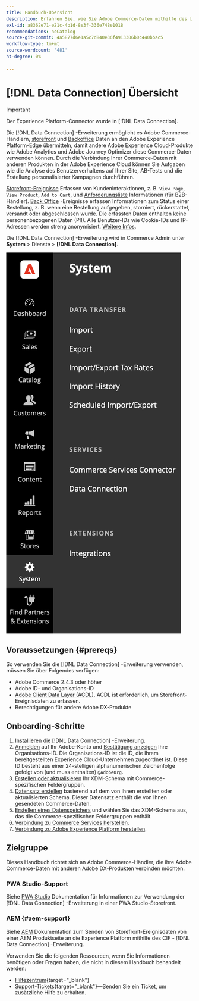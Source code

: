 ```yaml
---
title: Handbuch-Übersicht
description: Erfahren Sie, wie Sie Adobe Commerce-Daten mithilfe des [!DNL Data Connection] -Erweiterung.
exl-id: a8362e71-e21c-4b1d-8e3f-336e748e1018
recommendations: noCatalog
source-git-commit: 4a5877d6e1a5c7d840e36f4913306b0c440bbac5
workflow-type: tm+mt
source-wordcount: '481'
ht-degree: 0%

---
```


# [!DNL Data Connection] Übersicht

>[!IMPORTANT]
>
>Der Experience Platform-Connector wurde in [!DNL Data Connection].

Die [!DNL Data Connection] -Erweiterung ermöglicht es Adobe Commerce-Händlern, [storefront](events.md#storefront-events) und [Backoffice](events.md#back-office-events) Daten an den Adobe Experience Platform-Edge übermitteln, damit andere Adobe Experience Cloud-Produkte wie Adobe Analytics und Adobe Journey Optimizer diese Commerce-Daten verwenden können. Durch die Verbindung Ihrer Commerce-Daten mit anderen Produkten in der Adobe Experience Cloud können Sie Aufgaben wie die Analyse des Benutzerverhaltens auf Ihrer Site, AB-Tests und die Erstellung personalisierter Kampagnen durchführen.

[Storefront-Ereignisse](events.md#storefront-events) Erfassen von Kundeninteraktionen, z. B. `View Page`, `View Product`, `Add to Cart`, und [Anforderungsliste](events.md#b2b-events) Informationen (für B2B-Händler). [Back Office](events.md#back-office-events) -Ereignisse erfassen Informationen zum Status einer Bestellung, z. B. wenn eine Bestellung aufgegeben, storniert, rückerstattet, versandt oder abgeschlossen wurde. Die erfassten Daten enthalten keine personenbezogenen Daten (PII). Alle Benutzer-IDs wie Cookie-IDs und IP-Adressen werden streng anonymisiert. [Weitere Infos](https://www.adobe.com/privacy/experience-cloud.html).

Die [!DNL Data Connection] -Erweiterung wird in Commerce Admin unter **System** > Dienste > **[!DNL Data Connection]**.

![[!DNL Data Connection] Admin-Ansicht der Erweiterung](assets/epc-adminui.png)

## Voraussetzungen {#prereqs}

So verwenden Sie die [!DNL Data Connection] -Erweiterung verwenden, müssen Sie über Folgendes verfügen:

- Adobe Commerce 2.4.3 oder höher
- Adobe ID- und Organisations-ID
- [Adobe Client Data Layer (ACDL)](https://experienceleague.adobe.com/docs/experience-platform/tags/extensions/client/client-data-layer/overview.html). ACDL ist erforderlich, um Storefront-Ereignisdaten zu erfassen.
- Berechtigungen für andere Adobe DX-Produkte

## Onboarding-Schritte

1. [Installieren](install.md) die [!DNL Data Connection] -Erweiterung.
1. [Anmelden](https://helpx.adobe.com/manage-account/using/access-adobe-id-account.html) auf Ihr Adobe-Konto und [Bestätigung anzeigen](https://experienceleague.adobe.com/docs/core-services/interface/administration/organizations.html#concept_EA8AEE5B02CF46ACBDAD6A8508646255) Ihre Organisations-ID. Die Organisations-ID ist die ID, die Ihrem bereitgestellten Experience Cloud-Unternehmen zugeordnet ist. Diese ID besteht aus einer 24-stelligen alphanumerischen Zeichenfolge gefolgt von (und muss enthalten) `@AdobeOrg`.
1. [Erstellen oder aktualisieren](update-xdm.md) Ihr XDM-Schema mit Commerce-spezifischen Feldergruppen.
1. [Datensatz erstellen](https://experienceleague.adobe.com/docs/platform-learn/implement-mobile-sdk/experience-cloud/platform.html#create-a-dataset) basierend auf dem von Ihnen erstellten oder aktualisierten Schema. Dieser Datensatz enthält die von Ihnen gesendeten Commerce-Daten.
1. [Erstellen eines Datenspeichers](https://experienceleague.adobe.com/docs/experience-platform/datastreams/overview.html) und wählen Sie das XDM-Schema aus, das die Commerce-spezifischen Feldergruppen enthält.
1. [Verbindung zu Commerce Services herstellen](../landing/saas.md).
1. [Verbindung zu Adobe Experience Platform herstellen](connect-data.md).

## Zielgruppe

Dieses Handbuch richtet sich an Adobe Commerce-Händler, die ihre Adobe Commerce-Daten mit anderen Adobe DX-Produkten verbinden möchten.

### PWA Studio-Support

Siehe [PWA Studio](https://developer.adobe.com/commerce/pwa-studio/integrations/adobe-commerce/aep/) Dokumentation für Informationen zur Verwendung der [!DNL Data Connection] -Erweiterung in einer PWA Studio-Storefront.

### AEM {#aem-support}

Siehe [AEM](https://experienceleague.adobe.com/docs/experience-manager-cloud-service/content/content-and-commerce/integrations/aep.html) Dokumentation zum Senden von Storefront-Ereignisdaten von einer AEM Produktseite an die Experience Platform mithilfe des CIF - [!DNL Data Connection] -Erweiterung.

Verwenden Sie die folgenden Ressourcen, wenn Sie Informationen benötigen oder Fragen haben, die nicht in diesem Handbuch behandelt werden:

- [Hilfezentrum](https://experienceleague.adobe.com/docs/commerce-knowledge-base/kb/overview.html){target="_blank"}
- [Support-Tickets](https://experienceleague.adobe.com/docs/commerce-knowledge-base/kb/help-center-guide/magento-help-center-user-guide.html#submit-ticket){target="_blank"}—Senden Sie ein Ticket, um zusätzliche Hilfe zu erhalten.
